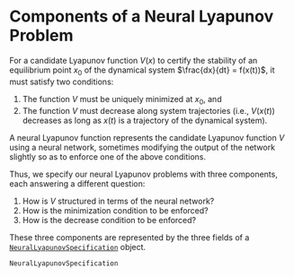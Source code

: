 # Components of a Neural Lyapunov Problem

For a candidate Lyapunov function $V(x)$ to certify the stability of an equilibrium point $x_0$ of the dynamical system $\frac{dx}{dt} = f(x(t))$, it must satisfy two conditions:
1. The function $V$ must be uniquely minimized at $x_0$, and 
2. The function $V$ must decrease along system trajectories (i.e., $V(x(t))$ decreases as long as $x(t)$ is a trajectory of the dynamical system).

A neural Lyapunov function represents the candidate Lyapunov function $V$ using a neural network, sometimes modifying the output of the network slightly so as to enforce one of the above conditions.

Thus, we specify our neural Lyapunov problems with three components, each answering a different question:
1. How is $V$ structured in terms of the neural network?
2. How is the minimization condition to be enforced?
3. How is the decrease condition to be enforced?

These three components are represented by the three fields of a [`NeuralLyapunovSpecification`](@ref) object.

```@docs
NeuralLyapunovSpecification
```
